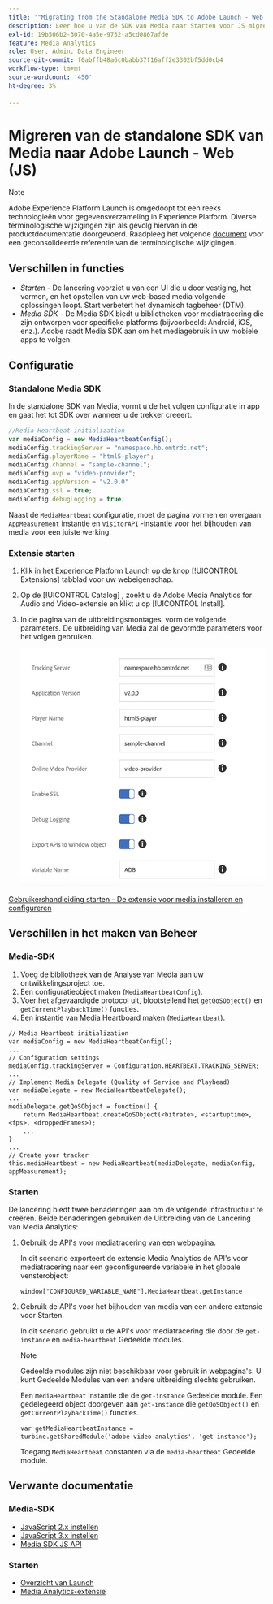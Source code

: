```yaml
---
title: '"Migrating from the Standalone Media SDK to Adobe Launch - Web (JS)"'
description: Leer hoe u van de SDK van Media naar Starten voor JS migreert.
exl-id: 19b506b2-3070-4a5e-9732-a5cd0867afde
feature: Media Analytics
role: User, Admin, Data Engineer
source-git-commit: f0abffb48a6c0babb37f16aff2e3302bf5dd0cb4
workflow-type: tm+mt
source-wordcount: '450'
ht-degree: 3%

---
```


# Migreren van de standalone SDK van Media naar Adobe Launch - Web (JS)

>[!NOTE]
>Adobe Experience Platform Launch is omgedoopt tot een reeks technologieën voor gegevensverzameling in Experience Platform. Diverse terminologische wijzigingen zijn als gevolg hiervan in de productdocumentatie doorgevoerd. Raadpleeg het volgende [document](https://experienceleague.adobe.com/docs/experience-platform/tags/term-updates.html?lang=en) voor een geconsolideerde referentie van de terminologische wijzigingen.

## Verschillen in functies

* *Starten* - De lancering voorziet u van een UI die u door vestiging, het vormen, en het opstellen van uw web-based media volgende oplossingen loopt. Start verbetert het dynamisch tagbeheer (DTM).
* *Media SDK* - De Media SDK biedt u bibliotheken voor mediatracering die zijn ontworpen voor specifieke platforms (bijvoorbeeld: Android, iOS, enz.). Adobe raadt Media SDK aan om het mediagebruik in uw mobiele apps te volgen.

## Configuratie

### Standalone Media SDK

In de standalone SDK van Media, vormt u de het volgen configuratie in app en gaat het tot SDK over wanneer u de trekker creeert.

```javascript
//Media Heartbeat initialization
var mediaConfig = new MediaHeartbeatConfig();
mediaConfig.trackingServer = "namespace.hb.omtrdc.net";
mediaConfig.playerName = "html5-player";
mediaConfig.channel = "sample-channel";
mediaConfig.ovp = "video-provider";
mediaConfig.appVersion = "v2.0.0"
mediaConfig.ssl = true;
mediaConfig.debugLogging = true;
```

Naast de `MediaHeartbeat` configuratie, moet de pagina vormen en overgaan `AppMeasurement` instantie en `VisitorAPI` -instantie voor het bijhouden van media voor een juiste werking.

### Extensie starten

1. Klik in het Experience Platform Launch op de knop [!UICONTROL Extensions] tabblad voor uw webeigenschap.
1. Op de [!UICONTROL Catalog] , zoekt u de Adobe Media Analytics for Audio and Video-extensie en klikt u op [!UICONTROL Install].
1. In de pagina van de uitbreidingsmontages, vorm de volgende parameters.
De uitbreiding van Media zal de gevormde parameters voor het volgen gebruiken.

   ![](assets/launch_config_js.png)

[Gebruikershandleiding starten - De extensie voor media installeren en configureren](https://experienceleague.adobe.com/docs/experience-platform/tags/extensions/adobe/media-analytics/overview.html#install-and-configure-the-ma-extension)

## Verschillen in het maken van Beheer

### Media-SDK

1. Voeg de bibliotheek van de Analyse van Media aan uw ontwikkelingsproject toe.
1. Een configuratieobject maken (`MediaHeartbeatConfig`).
1. Voer het afgevaardigde protocol uit, blootstellend het `getQoSObject()` en `getCurrentPlaybackTime()` functies.
1. Een instantie van Media Heartboard maken (`MediaHeartbeat`).

```
// Media Heartbeat initialization
var mediaConfig = new MediaHeartbeatConfig();
...
// Configuration settings
mediaConfig.trackingServer = Configuration.HEARTBEAT.TRACKING_SERVER;
...
// Implement Media Delegate (Quality of Service and Playhead)
var mediaDelegate = new MediaHeartbeatDelegate();
...
mediaDelegate.getQoSObject = function() {
    return MediaHeartbeat.createQoSObject(<bitrate>, <startuptime>, <fps>, <droppedFrames>);
    ...
}
...
// Create your tracker
this.mediaHeartbeat = new MediaHeartbeat(mediaDelegate, mediaConfig, appMeasurement);
```

<!--  Dead Link - from 2019 - can't locate where this should go
[Media SDK - Tracker Creation](https://experienceleague.adobe.com/docs/media-analytics/using/sdk-implement/cookbook/sdk-vs-launch-qoe.html) -->

### Starten

De lancering biedt twee benaderingen aan om de volgende infrastructuur te creëren. Beide benaderingen gebruiken de Uitbreiding van de Lancering van Media Analytics:

1. Gebruik de API&#39;s voor mediatracering van een webpagina.

   In dit scenario exporteert de extensie Media Analytics de API&#39;s voor mediatracering naar een geconfigureerde variabele in het globale vensterobject:

   ```
   window["CONFIGURED_VARIABLE_NAME"].MediaHeartbeat.getInstance
   ```

1. Gebruik de API&#39;s voor het bijhouden van media van een andere extensie voor Starten.

   In dit scenario gebruikt u de API&#39;s voor mediatracering die door de `get-instance` en `media-heartbeat` Gedeelde modules.

   >[!NOTE]
   >
   >Gedeelde modules zijn niet beschikbaar voor gebruik in webpagina&#39;s. U kunt Gedeelde Modules van een andere uitbreiding slechts gebruiken.

   Een `MediaHeartbeat` instantie die de `get-instance` Gedeelde module.
Een gedelegeerd object doorgeven aan `get-instance` die `getQoSObject()` en `getCurrentPlaybackTime()` functies.

   ```
   var getMediaHeartbeatInstance =
   turbine.getSharedModule('adobe-video-analytics', 'get-instance');
   ```

   Toegang `MediaHeartbeat` constanten via de `media-heartbeat` Gedeelde module.

## Verwante documentatie

### Media-SDK

* [JavaScript 2.x instellen](/help/sdk-implement/setup/setup-javascript/set-up-js-2.md)
* [JavaScript 3.x instellen](/help/sdk-implement/setup/setup-javascript/set-up-js-3.md)
* [Media SDK JS API](https://adobe-marketing-cloud.github.io/media-sdks/reference/javascript/MediaHeartbeat.html)

### Starten

* [Overzicht van Launch](https://experienceleague.adobe.com/docs/experience-platform/tags/home.html)
* [Media Analytics-extensie](https://experienceleague.adobe.com/docs/experience-platform/tags/extensions/adobe/media-analytics/overview.html)
